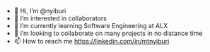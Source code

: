 - 👋 Hi, I’m @nyiburi
- 👀 I’m interested in collaborators 
- 🌱 I’m currently learning Software Engineering at ALX
- 💞️ I’m looking to collaborate on many projects in no distance time
- 📫 How to reach me https://linkedin.com/in/mtnyiburi

<!---
nyiburi/nyiburi is a ✨ special ✨ repository because its `README.md` (this file) appears on your GitHub profile.
You can click the Preview link to take a look at your changes.
--->
